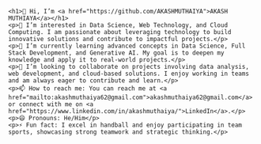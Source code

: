 
    <h1>👋 Hi, I’m <a href="https://github.com/AKASHMUTHAIYA">AKASH MUTHIAYA</a></h1>
    <p>👀 I’m interested in Data Science, Web Technology, and Cloud Computing. I am passionate about leveraging technology to build innovative solutions and contribute to impactful projects.</p>
    <p>🌱 I’m currently learning advanced concepts in Data Science, Full Stack Development, and Generative AI. My goal is to deepen my knowledge and apply it to real-world projects.</p>
    <p>💞️ I’m looking to collaborate on projects involving data analysis, web development, and cloud-based solutions. I enjoy working in teams and am always eager to contribute and learn.</p>
    <p>📫 How to reach me: You can reach me at <a href="mailto:akashmuthaiya62@gmail.com">akashmuthaiya62@gmail.com</a> or connect with me on <a href="https://www.linkedin.com/in/akashmuthaiya/">LinkedIn</a>.</p>
    <p>😄 Pronouns: He/Him</p>
    <p>⚡ Fun fact: I excel in handball and enjoy participating in team sports, showcasing strong teamwork and strategic thinking.</p>

